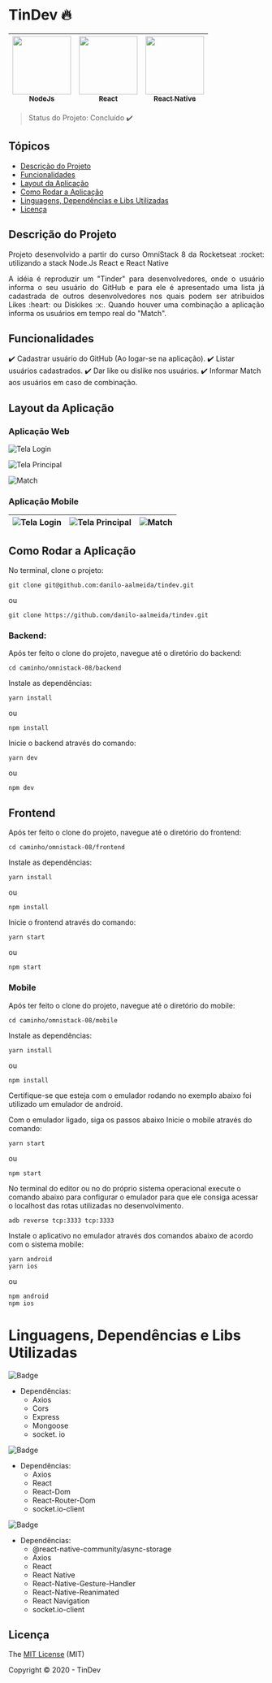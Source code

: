 # TinDev :fire:

| [<img src="https://simpleicons.org/icons/node-dot-js.svg" width=115><br><sub>NodeJs</sub>](https://nodejs.org) |  [<img src="https://simpleicons.org/icons/react.svg" width=115><br><sub>React</sub>](reactjs.org) |  [<img src="https://simpleicons.org/icons/react.svg" width=115><br><sub>React Native</sub>](https://reactnative.dev) |
| :---: | :---: | :---: 

> Status do Projeto: Concluído :heavy_check_mark:

## Tópicos
  - [Descrição do Projeto](#descrição-do-projeto)
  - [Funcionalidades](#funcionalidades)
  - [Layout da Aplicação](#layout-da-aplicação)
  - [Como Rodar a Aplicação](#como-rodar-a-aplicação)
  - [Linguagens, Dependências e Libs Utilizadas](#linguagens-dependências-e-libs-utilizadas)
  - [Licença](#licença)


## Descrição do Projeto

<p align="justify">Projeto desenvolvido a partir do curso OmniStack 8 da Rocketseat :rocket: utilizando a stack Node.Js React e React Native</p>

<p align="justify">A idéia é reproduzir um "Tinder" para desenvolvedores, onde o usuário informa o seu usuário do GitHub e para ele é apresentado uma lista já cadastrada de outros desenvolvedores nos quais podem ser atribuidos Likes :heart: ou Diskikes :x:. Quando houver uma combinação a aplicação informa os usuários em tempo real do "Match".</p>

## Funcionalidades

:heavy_check_mark: Cadastrar usuário do GitHub (Ao logar-se na aplicação).
:heavy_check_mark: Listar usuários cadastrados.
:heavy_check_mark: Dar like ou dislike nos usuários.
:heavy_check_mark: Informar Match aos usuários em caso de combinação.

## Layout da Aplicação

### Aplicação Web

![Tela Login](https://user-images.githubusercontent.com/34552353/86504297-3d050900-bd8d-11ea-9d99-febd5f5eaa9b.png)

![Tela Principal](https://user-images.githubusercontent.com/34552353/86504300-42faea00-bd8d-11ea-99fe-081954e993ed.png)

![Match](https://user-images.githubusercontent.com/34552353/86504303-45f5da80-bd8d-11ea-921b-8c1c03eff09a.png)

### Aplicação Mobile

| ![Tela Login](https://user-images.githubusercontent.com/34552353/86504315-6b82e400-bd8d-11ea-9f14-2a1c8c1789bd.png) | ![Tela Principal](https://user-images.githubusercontent.com/34552353/86504316-6d4ca780-bd8d-11ea-90f6-8cb1e4a5f012.png) | ![Match](https://user-images.githubusercontent.com/34552353/86504318-6f166b00-bd8d-11ea-96ff-b332d7cda35e.png) |
| :---: | :---: | :---: 

## Como Rodar a Aplicação

No terminal, clone o projeto:

```
git clone git@github.com:danilo-aalmeida/tindev.git
```
ou
```
git clone https://github.com/danilo-aalmeida/tindev.git
```

### Backend:

Após ter feito o clone do projeto, navegue até o diretório do backend:

```
cd caminho/omnistack-08/backend
```

Instale as dependências:

```
yarn install
```
ou
```
npm install
```

Inicie o backend através do comando:

```
yarn dev
```
ou
```
npm dev
```

## Frontend

Após ter feito o clone do projeto, navegue até o diretório do frontend:

```
cd caminho/omnistack-08/frontend
```

Instale as dependências:

```
yarn install
```
ou
```
npm install
```

Inicie o frontend através do comando:

```
yarn start
```
ou
```
npm start
```

### Mobile

Após ter feito o clone do projeto, navegue até o diretório do mobile:

```
cd caminho/omnistack-08/mobile
```

Instale as dependências:

```
yarn install
```
ou
```
npm install
```
Certifique-se que esteja com o emulador rodando no exemplo abaixo foi utilizado um emulador de android.

Com o emulador ligado, siga os passos abaixo 
Inicie o mobile através do comando:

```
yarn start
```
ou
```
npm start
```
No terminal do editor ou no do próprio sistema operacional execute o comando abaixo para configurar o emulador para que ele consiga acessar o localhost das rotas utilizadas no desenvolvimento.

```
adb reverse tcp:3333 tcp:3333
```

Instale o aplicativo no emulador através dos comandos abaixo de acordo com o sistema mobile:

```
yarn android
yarn ios
```
ou
```
npm android
npm ios
```


# Linguagens, Dependências e Libs Utilizadas

![Badge](https://img.shields.io/static/v1?label=Node.js&message=backend&color=brightgreen&style=for-the-badge&logo=node-dot-js)

  - Dependências:
    - Axios
    - Cors
    - Express
    - Mongoose
    - socket. io

![Badge](https://img.shields.io/static/v1?label=react&message=frontend&color=blue&style=for-the-badge&logo=react)

  - Dependências:
    - Axios
    - React
    - React-Dom
    - React-Router-Dom
    - socket.io-client

![Badge](https://img.shields.io/static/v1?label=react-native&message=mobile&color=blue&style=for-the-badge&logo=react)

  - Dependências:
    - @react-native-community/async-storage
    - Axios
    - React
    - React Native
    - React-Native-Gesture-Handler
    - React-Native-Reanimated
    - React Navigation
    - socket.io-client

## Licença 

The [MIT License](https://github.com/danilo-aalmeida/tindev/blob/master/LICENSE) (MIT)

Copyright :copyright: 2020 - TinDev